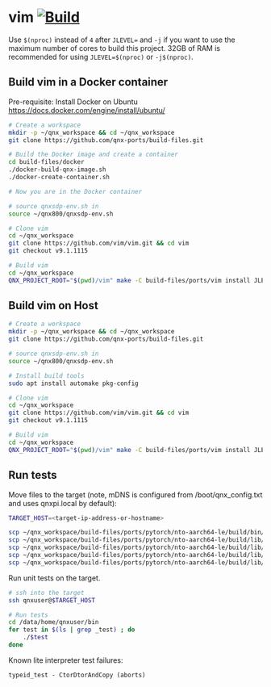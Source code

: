 # vim [![Build](https://github.com/qnx-ports/build-files/actions/workflows/vim.yml/badge.svg)](https://github.com/qnx-ports/build-files/actions/workflows/vim.yml)

Use `$(nproc)` instead of `4` after `JLEVEL=` and `-j` if you want to use the maximum number of cores to build this project.
32GB of RAM is recommended for using `JLEVEL=$(nproc)` or `-j$(nproc)`.

## Build vim in a Docker container

Pre-requisite: Install Docker on Ubuntu https://docs.docker.com/engine/install/ubuntu/
```bash
# Create a workspace
mkdir -p ~/qnx_workspace && cd ~/qnx_workspace
git clone https://github.com/qnx-ports/build-files.git

# Build the Docker image and create a container
cd build-files/docker
./docker-build-qnx-image.sh
./docker-create-container.sh

# Now you are in the Docker container

# source qnxsdp-env.sh in
source ~/qnx800/qnxsdp-env.sh

# Clone vim
cd ~/qnx_workspace
git clone https://github.com/vim/vim.git && cd vim
git checkout v9.1.1115

# Build vim
cd ~/qnx_workspace
QNX_PROJECT_ROOT="$(pwd)/vim" make -C build-files/ports/vim install JLEVEL=4
```

## Build vim on Host

```bash
# Create a workspace
mkdir -p ~/qnx_workspace && cd ~/qnx_workspace
git clone https://github.com/qnx-ports/build-files.git

# source qnxsdp-env.sh in
source ~/qnx800/qnxsdp-env.sh

# Install build tools
sudo apt install automake pkg-config

# Clone vim
cd ~/qnx_workspace
git clone https://github.com/vim/vim.git && cd vim
git checkout v9.1.1115

# Build vim
cd ~/qnx_workspace
QNX_PROJECT_ROOT="$(pwd)/vim" make -C build-files/ports/vim install JLEVEL=4
```

## Run tests

Move files to the target (note, mDNS is configured from /boot/qnx_config.txt and
uses qnxpi.local by default):
```bash
TARGET_HOST=<target-ip-address-or-hostname>

scp ~/qnx_workspace/build-files/ports/pytorch/nto-aarch64-le/build/bin/*_test qnxuser@$TARGET_HOST:/data/home/qnxuser/bin
scp ~/qnx_workspace/build-files/ports/pytorch/nto-aarch64-le/build/lib/libc10.so qnxuser@$TARGET_HOST:/data/home/qnxuser/lib
scp ~/qnx_workspace/build-files/ports/pytorch/nto-aarch64-le/build/lib/libtorch_cpu.so qnxuser@$TARGET_HOST:/data/home/qnxuser/lib
scp ~/qnx_workspace/build-files/ports/pytorch/nto-aarch64-le/build/lib/libtorch_global_deps.so qnxuser@$TARGET_HOST:/data/home/qnxuser/lib
scp ~/qnx_workspace/build-files/ports/pytorch/nto-aarch64-le/build/lib/libtorch.so qnxuser@$TARGET_HOST:/data/home/qnxuser/lib
```

Run unit tests on the target.

```bash
# ssh into the target
ssh qnxuser@$TARGET_HOST

# Run tests
cd /data/home/qnxuser/bin
for test in $(ls | grep _test) ; do
    ./$test
done
```

Known lite interpreter test failures:
```
typeid_test - CtorDtorAndCopy (aborts)
```
